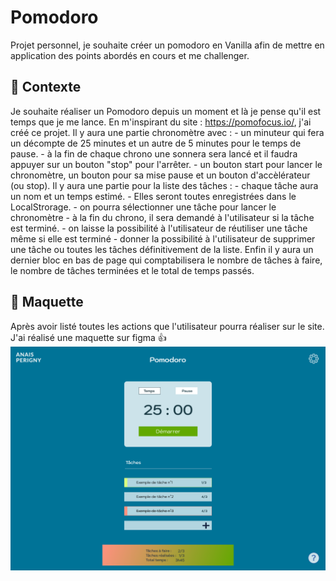 # Pomodoro
Projet personnel, je souhaite créer un pomodoro en Vanilla afin de mettre en application des points abordés en cours et me challenger.

## :beginner: Contexte
Je souhaite réaliser un Pomodoro depuis un moment et là je pense qu'il est temps que je me lance.
En m'inspirant du site : https://pomofocus.io/, j'ai créé ce projet.
Il y aura une partie chronomètre avec :
    - un minuteur qui fera un décompte de 25 minutes et un autre de 5 minutes pour le temps de pause.
    - à la fin de chaque chrono une sonnera sera lancé et il faudra appuyer sur un bouton "stop" pour l'arrêter.
    - un bouton start pour lancer le chronomètre, un bouton pour sa mise pause et un bouton d'accèlérateur (ou stop).
Il y aura une partie pour la liste des tâches :
    - chaque tâche aura un nom et un temps estimé.
    - Elles seront toutes enregistrées dans le LocalStrorage.
    - on pourra sélectionner une tâche pour lancer le chronomètre
    - à la fin du chrono, il sera demandé à l'utilisateur si la tâche est terminé.
    - on laisse la possibilité à l'utilisateur de réutiliser une tâche même si elle est terminé
    - donner la possibilité à l'utilisateur de supprimer une tâche ou toutes les tâches définitivement de la liste.
Enfin il y aura un dernier bloc en bas de page qui comptabilisera le nombre de tâches à faire, le nombre de tâches terminées et le total de temps passés.

## :art: Maquette
Après avoir listé toutes les actions que l'utilisateur pourra réaliser sur le site. J'ai réalisé une maquette sur figma 👍
![Maquette du projet Pomodoro](asset/images/maquette.png)